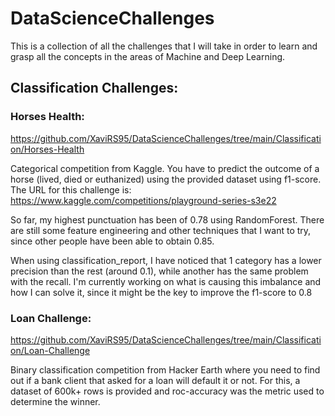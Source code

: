 # DataScienceChallenges

This is a collection of all the challenges that I will take in order to learn and grasp all the concepts in the areas of Machine and Deep Learning. 

## Classification Challenges:

### Horses Health:
https://github.com/XaviRS95/DataScienceChallenges/tree/main/Classification/Horses-Health

Categorical competition from Kaggle. You have to predict the outcome of a horse (lived, died or euthanized) using the provided dataset using f1-score. The URL for this challenge is: https://www.kaggle.com/competitions/playground-series-s3e22 

So far, my highest punctuation has been of 0.78 using RandomForest. There are still some feature engineering and other techniques that I want to try, since other people have been able to obtain 0.85.

When using classification_report, I have noticed that 1 category has a lower precision than the rest (around 0.1), while another has the same problem with the recall. I'm currently working on what is causing this imbalance and how I can solve it, since it might be the key to improve the f1-score to 0.8

### Loan Challenge:
https://github.com/XaviRS95/DataScienceChallenges/tree/main/Classification/Loan-Challenge

Binary classification competition from Hacker Earth where you need to find out if a bank client that asked for a loan will default it or not. For this, a dataset of 600k+ rows is provided and roc-accuracy was the metric used to determine the winner.